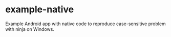 # example-native
Example Android app with native code to reproduce case-sensitive problem with ninja on Windows.
